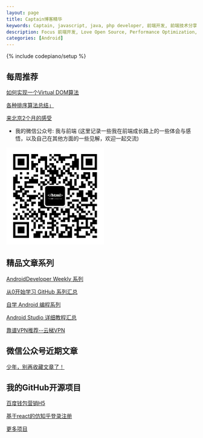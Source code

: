 ```yaml
---
layout: page
title: Captain博客精华
keywords: Captain, javascript, java, php developer, 前端开发, 前端技术分享, performance
description: Focus 前端开发, Love Open Source, Performance Optimization, Coding now
categories: [Android]
---
```

{% include codepiano/setup %}

## 每周推荐

[如何实现一个Virtual DOM算法](http://stormzhang.com/weekly/2016/08/08/android-developer-weekly-no-4/)

[各种排序算法总结」](http://stormzhang.com/opensource/2016/08/05/android-open-source-project-recommend2/)

[来北京2个月的感受](http://stormzhang.com/github/2016/07/28/learn-github-from-zero7/)


* 我的微信公众号: 我与前端 (这里记录一些我在前端成长路上的一些体会与感悟，以及自己在其他方面的一些见解，欢迎一起交流)

<img src="/image/weixinpublic.jpg" />

## 精品文章系列

[AndroidDeveloper Weekly 系列](http://stormzhang.com/weekly/2016/07/26/android-developer-weekly/)

[从0开始学习 GitHub 系列汇总](http://stormzhang.com/github/2016/06/19/learn-github-from-zero-summary/)

[自学 Android 编程系列](http://stormzhang.com/android/2016/06/10/learn-android-byself/)

[Android Studio 详细教程汇总](http://stormzhang.com/devtools/2015/06/17/android-studio-all)

[靠谱VPN推荐--云梯VPN](http://refyt.com/?r=a9b90a505050781a)

## 微信公众号近期文章

[少年，别再收藏文章了！](http://mp.weixin.qq.com/s?__biz=MzA4NTQwNDcyMA==&mid=2650661932&idx=1&sn=8325f8bd782a376434a5bf69e4f38dee#rd)

## 我的GitHub开源项目

[百度钱包营销H5](https://github.com/yanchao123456/baidu-master)

[基于react的仿知乎登录注册](https://github.com/yanchao123456/zhihu-app)

[更多项目](https://github.com/yanchao123456)

<br />




